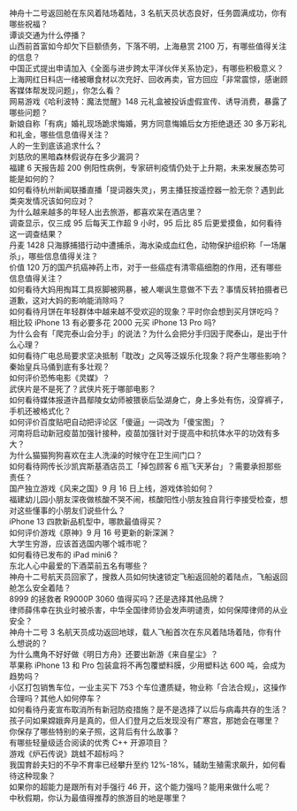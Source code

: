 神舟十二号返回舱在东风着陆场着陆，3 名航天员状态良好，任务圆满成功，你有哪些祝福？  
谭谈交通为什么停播？  
山西前首富如今却欠下巨额债务，下落不明，上海悬赏 2100 万，有哪些值得关注的信息？  
中国正式提出申请加入《全面与进步跨太平洋伙伴关系协定》，有哪些积极意义？  
上海网红日料店一绪被曝食材以次充好、回收再卖，官方回应「非常震惊，感谢顾客媒体帮发现问题」，你怎么看？  
网易游戏《哈利波特：魔法觉醒》148 元礼盒被投诉虚假宣传、诱导消费，暴露了哪些问题？  
新娘自称「有病」婚礼现场跪求悔婚，男方同意悔婚后女方拒绝退还 30 多万彩礼和礼金，哪些信息值得关注？  
人的一生到底该追求什么？  
刘慈欣的黑暗森林假说存在多少漏洞？  
福建 6 天报告超 200 例阳性病例，专家研判疫情仍处于上升期，未来发展态势可能是如何的？  
如何看待杭州新闻联播直播「提词器失灵」，男主播狂按遥控器一脸无奈？遇到此类突发情况该如何应对？  
为什么越来越多的年轻人出去旅游，都喜欢呆在酒店里？  
调查显示，仅三成 95 后每天工作超 9 小时，95 后比 85 后更爱摸鱼，如何看待这一调查结果？  
丹麦 1428 只海豚捕猎行动中遭捕杀，海水染成血红色，动物保护组织称「一场屠杀」，哪些信息值得关注？  
价值 120 万的国产抗癌神药上市，对于一些癌症有清零癌细胞的作用，还有哪些信息值得关注？  
如何看待大妈用掏耳工具抠脚被网暴，被人嘲讽生意做不下去？事情反转拍摄者已道歉，这对大妈的影响能消除吗？  
如何看待月饼在年轻群体中越来越不受欢迎的现象？平时你会想到买月饼吃吗？  
相比较 iPhone 13 有必要多花 2000 元买 iPhone 13 Pro 吗?  
为什么会有「爬完泰山会分手」的说法？为什么会把分手归因于爬泰山，是出于什么心理？  
如何看待广电总局要求坚决抵制「耽改」之风等泛娱乐化现象？将产生哪些影响？  
秦始皇兵马俑到底有多壮观？  
如何评价恐怖电影《灵媒》？  
武侠片是不是死了？武侠片死于哪部电影？  
如何看待媒体报道许昌鄢陵女幼师被猥亵后坠湖身亡，身上多处有伤，没穿裤子，手机还被格式化？  
如何评价百度贴吧自动把评论区「傻逼」一词改为「傻宝图」？  
河南将启动新冠疫苗加强针接种，疫苗加强针对于提高中和抗体水平的功效有多大？  
为什么猫猫狗狗喜欢在主人洗澡的时候守在卫生间门口？  
如何看待网传长沙凯宾斯基酒店员工「掉包顾客 6 瓶飞天茅台」？需要承担那些责任？  
国产独立游戏《风来之国》9 月 16 日上线，游戏体验如何？  
福建幼儿园小朋友深夜做核酸不哭不闹，核酸阳性小朋友独自背行李接受检查，想对这些懂事的小朋友们说些什么？  
iPhone 13 四款新品机型中，哪款最值得买？  
如何评价游戏《原神》9 月 16 号更新的新深渊？  
大学生穷游，应该首选国内哪个城市呢？  
如何看待已发布的 iPad mini6？  
东北人心中最爱的下酒菜前五名有哪些？  
神舟十二号航天员回家了，搜救人员如何快速锁定飞船返回舱的着陆点，飞船返回舱怎么安全着陆？  
8999 的拯救者 R9000P 3060 值得买吗？还是选择其他品牌？  
律师薛伟幸在执业时被杀害，中华全国律师协会发声明谴责，如何保障律师的从业安全？  
神舟十二号 3 名航天员成功返回地球，载人飞船首次在东风着陆场着陆，你有什么想说的？  
为什么鹰角不好好做《明日方舟》还要出新游《来自星尘》？  
苹果称 iPhone 13 和 Pro 包装盒将不再包覆塑料膜，少用塑料达 600 吨，会成为趋势吗？  
小区打包销售车位，一业主买下 753 个车位遭质疑，物业称「合法合规」，这操作合理吗？其他人如何停车？  
如何看待丹麦宣布取消所有新冠防疫措施？是不是选择了以后与病毒共存的生活？  
孩子问如果嫦娥奔月是真的，但人们登月之后发现没有广寒宫，那她会在哪里？  
你保存了哪些特别的亲子照，这背后有什么故事？  
有哪些轻量级适合阅读的优秀 C++ 开源项目？  
游戏《炉石传说》跳蛙不超标吗？  
我国育龄夫妇的不孕不育率已经攀升至约 12%-18%，辅助生殖需求飙升，如何看待这种现象？  
如果你的超能力是跟所有对手强行 46 开，这个能力强吗？能用来做什么呢？  
中秋假期，你认为最值得推荐的旅游目的地是哪里？  
